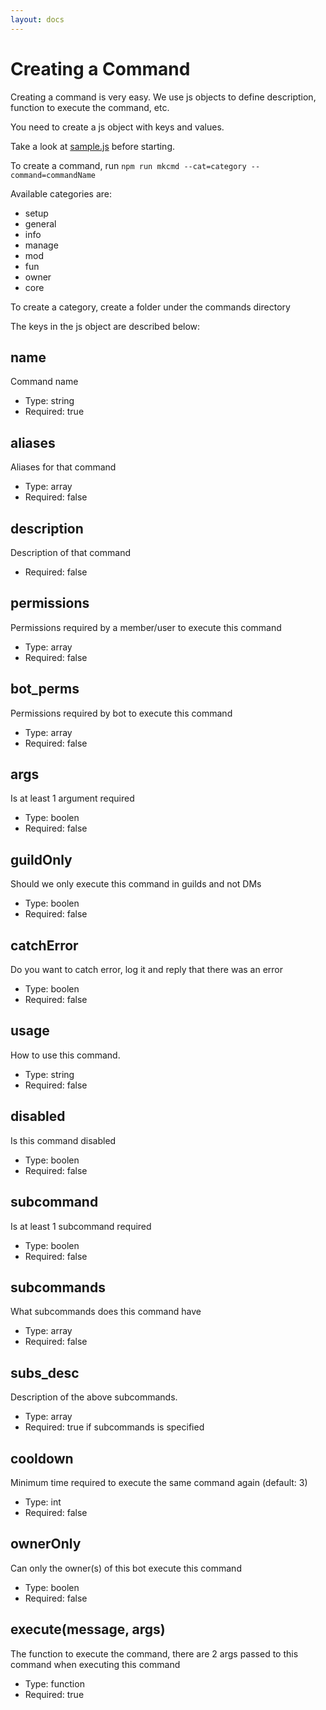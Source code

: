 ```yaml
---
layout: docs
---
```


# Creating a Command

Creating a command is very easy. We use js objects to define description, function to execute the command, etc.

You need to create a js object with keys and values.

Take a look at [sample.js](https://github.com/Welcome-Bot/welcome-bot/blob/main/src/commands/sample/sample.js) before starting.

To create a command, run `npm run mkcmd --cat=category --command=commandName`

Available categories are:
- setup
- general
- info
- manage
- mod
- fun
- owner
- core

To create a category, create a folder under the commands directory

The keys in the js object are described below:

## name

Command name

- Type: string
- Required: true

## aliases

Aliases for that command

- Type: array
- Required: false

## description

Description of that command

- Required: false

## permissions

Permissions required by a member/user to execute this command

- Type: array
- Required: false

## bot_perms

Permissions required by bot to execute this command

- Type: array
- Required: false

## args

Is at least 1 argument required

- Type: boolen
- Required: false

## guildOnly

Should we only execute this command in guilds and not DMs

- Type: boolen
- Required: false

## catchError

Do you want to catch error, log it and reply that there was an error

- Type: boolen
- Required: false

## usage

How to use this command.

- Type: string
- Required: false

## disabled

Is this command disabled

- Type: boolen
- Required: false

## subcommand

Is at least 1 subcommand required

- Type: boolen
- Required: false

## subcommands

What subcommands does this command have

- Type: array
- Required: false

## subs_desc

Description of the above subcommands.

- Type: array
- Required: true if subcommands is specified

## cooldown

Minimum time required to execute the same command again (default: 3)

- Type: int
- Required: false

## ownerOnly

Can only the owner(s) of this bot execute this command

- Type: boolen
- Required: false

## execute(message, args)

The function to execute the command, there are 2 args passed to this command when executing this command

- Type: function
- Required: true
